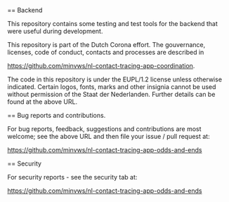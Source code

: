 == Backend

This repository contains some testing and test tools for the backend that
were useful during development.

This repository is part of the Dutch Corona effort. The gouvernance, 
licenses, code of conduct, contacts and processes are described in 

   https://github.com/minvws/nl-contact-tracing-app-coordination.

The code in this repository is under the EUPL/1.2 license unless 
otherwise indicated. Certain logos, fonts, marks and other insignia 
cannot be used without permission of the Staat der Nederlanden. Further
details can be found at the above URL.

== Bug reports and contributions.

For bug reports, feedback, suggestions and contributions are most welcome; 
see the above URL and then file your issue / pull request at:

   https://github.com/minvws/nl-contact-tracing-app-odds-and-ends

== Security 

For security reports - see the security tab at:

   https://github.com/minvws/nl-contact-tracing-app-odds-and-ends
 

